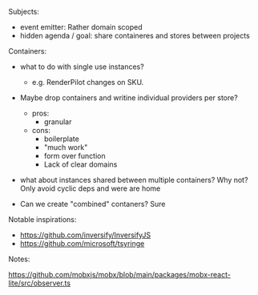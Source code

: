Subjects:

- event emitter: Rather domain scoped
- hidden agenda / goal: share containeres and stores between projects

Containers:

- what to do with single use instances?
  - e.g. RenderPilot changes on SKU.
- Maybe drop containers and writine individual providers per store?

  - pros:
    - granular
  - cons:
    - boilerplate
    - "much work"
    - form over function
    - Lack of clear domains

- what about instances shared between multiple containers? Why not? Only avoid cyclic deps and were are home
- Can we create "combined" contaners? Sure

Notable inspirations:

- https://github.com/inversify/InversifyJS
- https://github.com/microsoft/tsyringe

Notes:

https://github.com/mobxjs/mobx/blob/main/packages/mobx-react-lite/src/observer.ts
